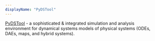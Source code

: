 ```yaml
---
displayName: "PyDSTool"
---
```


[PyDSTool](https://pydstool.github.io/PyDSTool/FrontPage.html) - a sophisticated & integrated simulation and analysis environment for dynamical systems models of physical systems (ODEs, DAEs, maps, and hybrid systems).